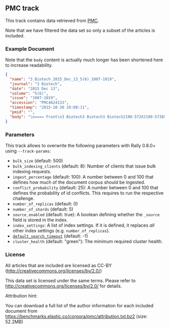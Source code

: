 ## PMC track

This track contains data retrieved from [PMC](https://www.ncbi.nlm.nih.gov/pmc/tools/ftp/).

Note that we have filtered the data set so only a subset of the articles is included. 

### Example Document

Note that the ``body`` content is actually much longer has been shortened here to increase readability.

```json
{
  "name": "3_Biotech_2015_Dec_13_5(6)_1007-1019",
  "journal": "3 Biotech",
  "date": "2015 Dec 13",
  "volume": "5(6)",
  "issue": "1007-1019",
  "accession": "PMC4624133",
  "timestamp": "2015-10-30 20:08:11",
  "pmid": "",
  "body": "\n==== Front\n3 Biotech3 Biotech3 Biotech2190-572X2190-5738Springer ..."
}
```

### Parameters

This track allows to overwrite the following parameters with Rally 0.8.0+ using `--track-params`:

* `bulk_size` (default: 500)
* `bulk_indexing_clients` (default: 8): Number of clients that issue bulk indexing requests.
* `ingest_percentage` (default: 100): A number between 0 and 100 that defines how much of the document corpus should be ingested.
* `conflict_probability` (default: 25): A number between 0 and 100 that defines the probability of id conflicts. This requires to run the respective challenge.
* `number_of_replicas` (default: 0)
* `number_of_shards` (default: 5)
* `source_enabled` (default: true): A boolean defining whether the `_source` field is stored in the index.
* `index_settings`: A list of index settings. If it is defined, it replaces *all* other index settings (e.g. `number_of_replicas`).
* [`default_search_timeout`](https://www.elastic.co/guide/en/elasticsearch/reference/6.0/search.html#global-search-timeout) (default: -1)
* `cluster_health` (default: "green"): The minimum required cluster health.

### License

All articles that are included are licensed as CC-BY (http://creativecommons.org/licenses/by/2.0/)

This data set is licensed under the same terms. Please refer to http://creativecommons.org/licenses/by/2.0/ for details.

Attribution hint: 

You can download a full list of the author information for each included document from https://benchmarks.elastic.co/corpora/pmc/attribution.txt.bz2 (size: 52.2MB)
